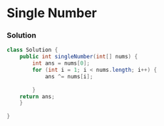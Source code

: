 # Single Number

### Solution

```java
class Solution {
    public int singleNumber(int[] nums) {
        int ans = nums[0];
        for (int i = 1; i < nums.length; i++) {
            ans ^= nums[i];
            
        }
    return ans;
    }
    
}
```
